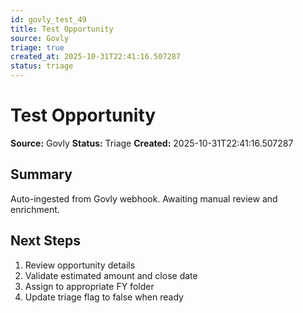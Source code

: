 ```yaml
---
id: govly_test_49
title: Test Opportunity
source: Govly
triage: true
created_at: 2025-10-31T22:41:16.507287
status: triage
---
```


# Test Opportunity

**Source:** Govly
**Status:** Triage
**Created:** 2025-10-31T22:41:16.507287

## Summary

Auto-ingested from Govly webhook. Awaiting manual review and enrichment.

## Next Steps

1. Review opportunity details
2. Validate estimated amount and close date
3. Assign to appropriate FY folder
4. Update triage flag to false when ready
